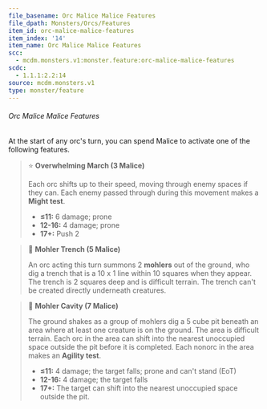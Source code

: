 ```yaml
---
file_basename: Orc Malice Malice Features
file_dpath: Monsters/Orcs/Features
item_id: orc-malice-malice-features
item_index: '14'
item_name: Orc Malice Malice Features
scc:
  - mcdm.monsters.v1:monster.feature:orc-malice-malice-features
scdc:
  - 1.1.1:2.2:14
source: mcdm.monsters.v1
type: monster/feature
---
```


###### Orc Malice Malice Features

At the start of any orc's turn, you can spend Malice to activate one of the following features.

> ⭐️ **Overwhelming March (3 Malice)**
>
> Each orc shifts up to their speed, moving through enemy spaces if they can. Each enemy passed through during this movement makes a **Might test**.
>
> - **≤11:** 6 damage; prone
> - **12-16:** 4 damage; prone
> - **17+:** Push 2

> 🔳 **Mohler Trench (5 Malice)**
>
> An orc acting this turn summons 2 **mohlers** out of the ground, who dig a trench that is a 10 x 1 line within 10 squares when they appear. The trench is 2 squares deep and is difficult terrain. The trench can't be created directly underneath creatures.

> 🔳 **Mohler Cavity (7 Malice)**
>
> The ground shakes as a group of mohlers dig a 5 cube pit beneath an area where at least one creature is on the ground. The area is difficult terrain. Each orc in the area can shift into the nearest unoccupied space outside the pit before it is completed. Each nonorc in the area makes an **Agility test**.
>
> - **≤11:** 4 damage; the target falls; prone and can't stand (EoT)
> - **12-16:** 4 damage; the target falls
> - **17+:** The target can shift into the nearest unoccupied space outside the pit.
